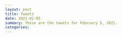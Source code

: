 ```yaml
---
layout: post
title: Tweets
date: 2021-02-05
summary: These are the tweets for February 5, 2021.
categories:
---
```



